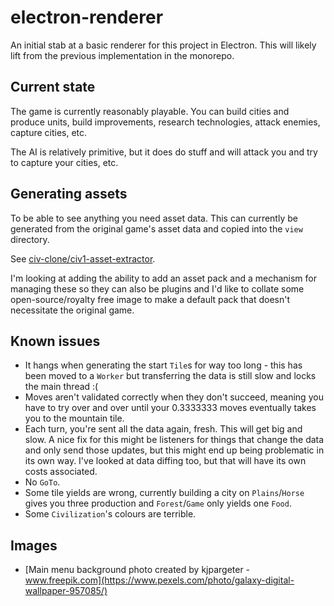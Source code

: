 # electron-renderer

An initial stab at a basic renderer for this project in Electron. This will likely lift from the previous implementation in the monorepo.

## Current state

The game is currently reasonably playable. You can build cities and produce units, build improvements, research technologies, attack enemies, capture cities, etc.

The AI is relatively primitive, but it does do stuff and will attack you and try to capture your cities, etc.

## Generating assets

To be able to see anything you need asset data. This can currently be generated from the original game's asset data and
copied into the `view` directory.

See [civ-clone/civ1-asset-extractor](https://github.com/civ-clone/civ1-asset-extractor).

I'm looking at adding the ability to add an asset pack and a mechanism for managing these so they can also be plugins and I'd like to collate some open-source/royalty free image to make a default pack that doesn't necessitate the original game.

## Known issues

- It hangs when generating the start `Tile`s for way too long - this has been moved to a `Worker` but transferring the data is still slow and locks the main thread :(
- Moves aren't validated correctly when they don't succeed, meaning you have to try over and over until your 0.3333333 moves eventually takes you to the mountain tile.
- Each turn, you're sent all the data again, fresh. This will get big and slow. A nice fix for this might be listeners for things that change the data and only send those updates, but this might end up being problematic in its own way. I've looked at data diffing too, but that will have its own costs associated.
- No `GoTo`.
- Some tile yields are wrong, currently building a city on `Plains`/`Horse` gives you three production and `Forest`/`Game` only yields one `Food`.
- Some `Civilization`'s colours are terrible.

## Images

- [Main menu background photo created by kjpargeter - www.freepik.com](https://www.pexels.com/photo/galaxy-digital-wallpaper-957085/)

